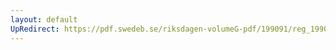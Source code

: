 ```yaml
---
layout: default
UpRedirect: https://pdf.swedeb.se/riksdagen-volumeG-pdf/199091/reg_199091_UU.pdf
---
```

